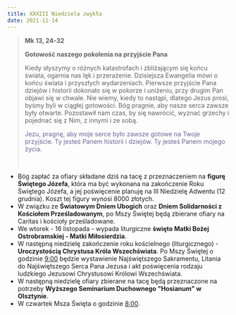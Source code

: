 ```yaml
---
title: XXXIII Niedziela zwykła
date: 2021-11-14
---
```


> **Mk 13, 24-32**
>
> **Gotowość naszego pokolenia na przyjście Pana**
>
> Kiedy słyszymy o różnych katastrofach i zbliżającym się końcu świata, ogarnia nas lęk i przerażenie. Dzisiejsza Ewangelia mówi o końcu świata i przyszłych wydarzeniach. Pierwsze przyjście Pana dziejów i historii dokonało się w pokorze i uniżeniu, przy drugim Pan objawi się w chwale. Nie wiemy, kiedy to nastąpi, dlatego Jezus prosi, byśmy byli w ciągłej gotowości. Bóg pragnie, aby nasze serca zawsze były otwarte. Pozostawił nam czas, by się nawrócić, wyznać grzechy i pojednać się z Nim, z innymi i ze sobą.
>
> <span style="color: #666699;"> Jezu, pragnę, aby moje serce było zawsze gotowe na Twoje przyjście. Ty jesteś Panem historii i dziejów. Ty jesteś Panem mojego życia. </span>
>
> &nbsp;

- Bóg zapłać za ofiary składane dziś na tacę z przeznaczeniem na **figurę Świętego Józefa**, która ma być wykonana na zakończenie Roku Świętego Józefa, a jej poświęcenie planuję na III Niedzielę Adwentu (12 grudnia). Koszt tej figury wynosi 8000 złotych.
- W związku ze **Światowym Dniem Ubogich** oraz **Dniem Solidarności z Kościołem Prześladowanym**, po Mszy Świętej będą zbierane ofiary na Caritas i kościoły prześladowane.
- We wtorek - 16 listopada - wypada liturgiczne **święto Matki Bożej Ostrobramskiej - Matki Miłosierdzia**.
- W następną niedzielę zakończenie roku kościelnego (liturgicznego) - **Uroczystością Chrystusa Króla Wszechświata**. Po Mszy Świętej o godzinie <u>9:00</u> będzie wystawienie Najświętszego Sakramentu, Litania do Najświętszego Serca Pana Jezusa i akt poświęcenia rodzaju ludzkiego Jezusowi Chrystusowi Królowi Wszechświata.
- W następną niedzielę ofiary zbierane na tacę będą przeznaczone na potrzeby **Wyższego Seminarium Duchownego "Hosianum" w Olsztynie**.
- W czwartek Msza Święta o godzinie <u>8:00</u>.

